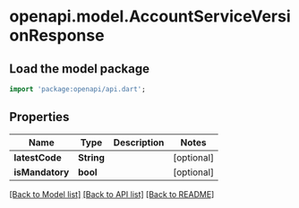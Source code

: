 # openapi.model.AccountServiceVersionResponse

## Load the model package
```dart
import 'package:openapi/api.dart';
```

## Properties
Name | Type | Description | Notes
------------ | ------------- | ------------- | -------------
**latestCode** | **String** |  | [optional] 
**isMandatory** | **bool** |  | [optional] 

[[Back to Model list]](../README.md#documentation-for-models) [[Back to API list]](../README.md#documentation-for-api-endpoints) [[Back to README]](../README.md)


